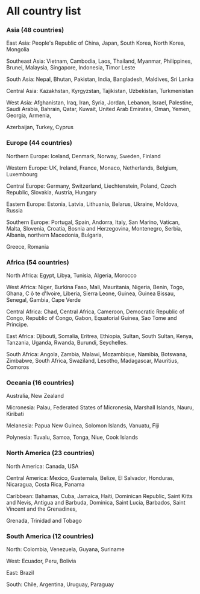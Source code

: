 # All country list
### Asia (48 countries)

East Asia: People's Republic of China, Japan, South Korea, North Korea, Mongolia

Southeast Asia: Vietnam, Cambodia, Laos, Thailand, Myanmar, Philippines, Brunei, Malaysia, Singapore, Indonesia, Timor Leste

South Asia: Nepal, Bhutan, Pakistan, India, Bangladesh, Maldives, Sri Lanka

Central Asia: Kazakhstan, Kyrgyzstan, Tajikistan, Uzbekistan, Turkmenistan

West Asia: Afghanistan, Iraq, Iran, Syria, Jordan, Lebanon, Israel, Palestine, Saudi Arabia, Bahrain, Qatar, Kuwait, United Arab Emirates, Oman, Yemen, Georgia, Armenia,

Azerbaijan, Turkey, Cyprus

### Europe (44 countries)

Northern Europe: Iceland, Denmark, Norway, Sweden, Finland

Western Europe: UK, Ireland, France, Monaco, Netherlands, Belgium, Luxembourg

Central Europe: Germany, Switzerland, Liechtenstein, Poland, Czech Republic, Slovakia, Austria, Hungary

Eastern Europe: Estonia, Latvia, Lithuania, Belarus, Ukraine, Moldova, Russia

Southern Europe: Portugal, Spain, Andorra, Italy, San Marino, Vatican, Malta, Slovenia, Croatia, Bosnia and Herzegovina, Montenegro, Serbia, Albania, northern Macedonia, Bulgaria, 

Greece, Romania

### Africa (54 countries)

North Africa: Egypt, Libya, Tunisia, Algeria, Morocco

West Africa: Niger, Burkina Faso, Mali, Mauritania, Nigeria, Benin, Togo, Ghana, C ô te d'Ivoire, Liberia, Sierra Leone, Guinea, Guinea Bissau, Senegal, Gambia, Cape Verde

Central Africa: Chad, Central Africa, Cameroon, Democratic Republic of Congo, Republic of Congo, Gabon, Equatorial Guinea, Sao Tome and Principe.

East Africa: Djibouti, Somalia, Eritrea, Ethiopia, Sultan, South Sultan, Kenya, Tanzania, Uganda, Rwanda, Burundi, Seychelles.

South Africa: Angola, Zambia, Malawi, Mozambique, Namibia, Botswana, Zimbabwe, South Africa, Swaziland, Lesotho, Madagascar, Mauritius, Comoros

### Oceania (16 countries)

Australia, New Zealand

Micronesia: Palau, Federated States of Micronesia, Marshall Islands, Nauru, Kiribati

Melanesia: Papua New Guinea, Solomon Islands, Vanuatu, Fiji

Polynesia: Tuvalu, Samoa, Tonga, Niue, Cook Islands

 ### North America (23 countries)

North America: Canada, USA

Central America: Mexico, Guatemala, Belize, El Salvador, Honduras, Nicaragua, Costa Rica, Panama

Caribbean: Bahamas, Cuba, Jamaica, Haiti, Dominican Republic, Saint Kitts and Nevis, Antigua and Barbuda, Dominica, Saint Lucia, Barbados, Saint Vincent and the Grenadines, 

Grenada, Trinidad and Tobago

### South America (12 countries)

North: Colombia, Venezuela, Guyana, Suriname

West: Ecuador, Peru, Bolivia

East: Brazil

South: Chile, Argentina, Uruguay, Paraguay
